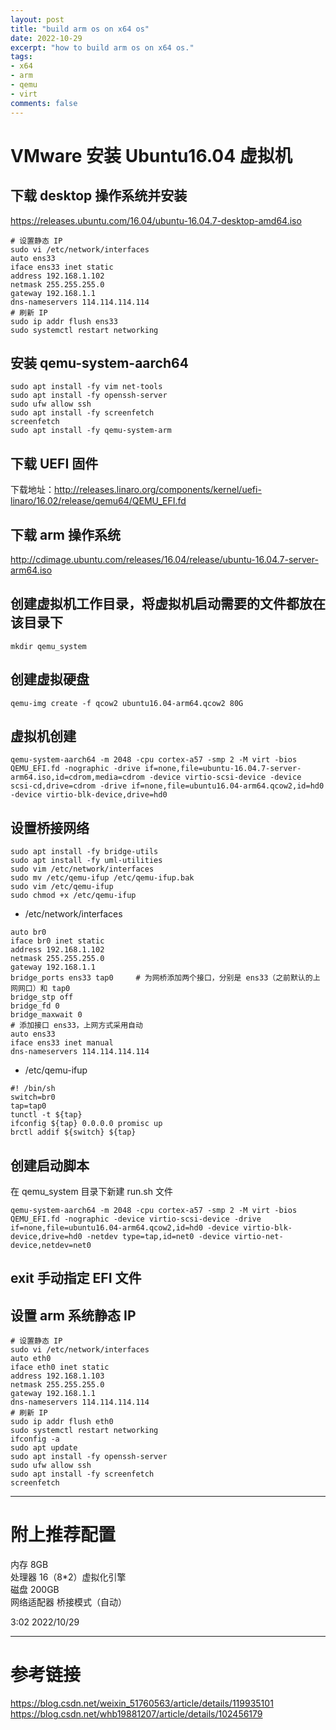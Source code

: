 ```yaml
---
layout: post
title: "build arm os on x64 os"
date: 2022-10-29
excerpt: "how to build arm os on x64 os."
tags:
- x64
- arm
- qemu
- virt
comments: false
---
```



# VMware 安装 Ubuntu16.04 虚拟机

## 下载 desktop 操作系统并安装

https://releases.ubuntu.com/16.04/ubuntu-16.04.7-desktop-amd64.iso

```shell
# 设置静态 IP
sudo vi /etc/network/interfaces
auto ens33
iface ens33 inet static
address 192.168.1.102
netmask 255.255.255.0
gateway 192.168.1.1
dns-nameservers 114.114.114.114
# 刷新 IP
sudo ip addr flush ens33
sudo systemctl restart networking
```

## 安装 qemu-system-aarch64

```shell
sudo apt install -fy vim net-tools
sudo apt install -fy openssh-server
sudo ufw allow ssh
sudo apt install -fy screenfetch
screenfetch
sudo apt install -fy qemu-system-arm
```

## 下载 UEFI 固件

下载地址：http://releases.linaro.org/components/kernel/uefi-linaro/16.02/release/qemu64/QEMU_EFI.fd

## 下载 arm 操作系统

http://cdimage.ubuntu.com/releases/16.04/release/ubuntu-16.04.7-server-arm64.iso

## 创建虚拟机工作目录，将虚拟机启动需要的文件都放在该目录下

```shell
mkdir qemu_system
```

## 创建虚拟硬盘

```shell
qemu-img create -f qcow2 ubuntu16.04-arm64.qcow2 80G
```

## 虚拟机创建

```shell
qemu-system-aarch64 -m 2048 -cpu cortex-a57 -smp 2 -M virt -bios QEMU_EFI.fd -nographic -drive if=none,file=ubuntu-16.04.7-server-arm64.iso,id=cdrom,media=cdrom -device virtio-scsi-device -device scsi-cd,drive=cdrom -drive if=none,file=ubuntu16.04-arm64.qcow2,id=hd0 -device virtio-blk-device,drive=hd0
```

## 设置桥接网络

```shell
sudo apt install -fy bridge-utils
sudo apt install -fy uml-utilities
sudo vim /etc/network/interfaces
sudo mv /etc/qemu-ifup /etc/qemu-ifup.bak
sudo vim /etc/qemu-ifup
sudo chmod +x /etc/qemu-ifup
```

- /etc/network/interfaces

```
auto br0
iface br0 inet static
address 192.168.1.102
netmask 255.255.255.0
gateway 192.168.1.1
bridge_ports ens33 tap0     # 为网桥添加两个接口，分别是 ens33（之前默认的上网网口）和 tap0
bridge_stp off
bridge_fd 0
bridge_maxwait 0
# 添加接口 ens33，上网方式采用自动
auto ens33
iface ens33 inet manual
dns-nameservers 114.114.114.114
```

- /etc/qemu-ifup

```
#! /bin/sh
switch=br0
tap=tap0
tunctl -t ${tap}
ifconfig ${tap} 0.0.0.0 promisc up
brctl addif ${switch} ${tap}
```

## 创建启动脚本

在 qemu_system 目录下新建 run.sh 文件

```shell
qemu-system-aarch64 -m 2048 -cpu cortex-a57 -smp 2 -M virt -bios QEMU_EFI.fd -nographic -device virtio-scsi-device -drive if=none,file=ubuntu16.04-arm64.qcow2,id=hd0 -device virtio-blk-device,drive=hd0 -netdev type=tap,id=net0 -device virtio-net-device,netdev=net0
```

## exit 手动指定 EFI 文件

## 设置 arm 系统静态 IP

```shell
# 设置静态 IP
sudo vi /etc/network/interfaces
auto eth0
iface eth0 inet static
address 192.168.1.103
netmask 255.255.255.0
gateway 192.168.1.1
dns-nameservers 114.114.114.114
# 刷新 IP
sudo ip addr flush eth0
sudo systemctl restart networking
ifconfig -a
sudo apt update
sudo apt install -fy openssh-server
sudo ufw allow ssh
sudo apt install -fy screenfetch
screenfetch
```

---

# 附上推荐配置

内存 8GB  
处理器 16（8*2）虚拟化引擎  
磁盘 200GB  
网络适配器 桥接模式（自动）  

3:02 2022/10/29

---

# 参考链接

https://blog.csdn.net/weixin_51760563/article/details/119935101
https://blog.csdn.net/whb19881207/article/details/102456179
